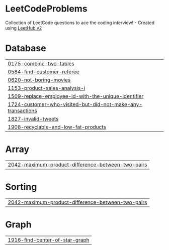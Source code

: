 # LeetCodeProblems
Collection of LeetCode questions to ace the coding interview! - Created using [LeetHub v2](https://github.com/arunbhardwaj/LeetHub-2.0)


# Database
|  |
| ------- |
| [0175-combine-two-tables](https://github.com/dhananjaytripathi08/LeetCodeProblems/tree/master/0175-combine-two-tables) |
| [0584-find-customer-referee](https://github.com/dhananjaytripathi08/LeetCodeProblems/tree/master/0584-find-customer-referee) |
| [0620-not-boring-movies](https://github.com/dhananjaytripathi08/LeetCodeProblems/tree/master/0620-not-boring-movies) |
| [1153-product-sales-analysis-i](https://github.com/dhananjaytripathi08/LeetCodeProblems/tree/master/1153-product-sales-analysis-i) |
| [1509-replace-employee-id-with-the-unique-identifier](https://github.com/dhananjaytripathi08/LeetCodeProblems/tree/master/1509-replace-employee-id-with-the-unique-identifier) |
| [1724-customer-who-visited-but-did-not-make-any-transactions](https://github.com/dhananjaytripathi08/LeetCodeProblems/tree/master/1724-customer-who-visited-but-did-not-make-any-transactions) |
| [1827-invalid-tweets](https://github.com/dhananjaytripathi08/LeetCodeProblems/tree/master/1827-invalid-tweets) |
| [1908-recyclable-and-low-fat-products](https://github.com/dhananjaytripathi08/LeetCodeProblems/tree/master/1908-recyclable-and-low-fat-products) |
# Array
|  |
| ------- |
| [2042-maximum-product-difference-between-two-pairs](https://github.com/dhananjaytripathi08/LeetCodeProblems/tree/master/2042-maximum-product-difference-between-two-pairs) |
# Sorting
|  |
| ------- |
| [2042-maximum-product-difference-between-two-pairs](https://github.com/dhananjaytripathi08/LeetCodeProblems/tree/master/2042-maximum-product-difference-between-two-pairs) |
# Graph
|  |
| ------- |
| [1916-find-center-of-star-graph](https://github.com/dhananjaytripathi08/LeetCodeProblems/tree/master/1916-find-center-of-star-graph) |